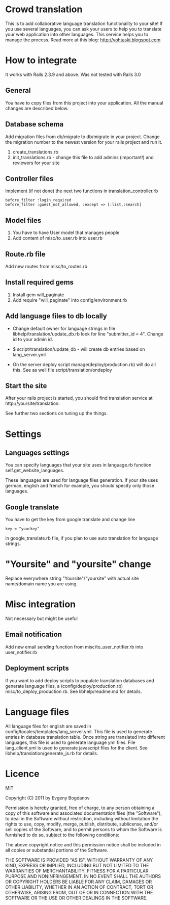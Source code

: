 Crowd translation
=================
This is to add collaborative language translation functionality to your site!
If you use several languages, you can ask your users to help you to translate
your web application into other languages. This service helps you to manage the
process. Read more at this blog: http://vohtaski.blogspot.com

How to integrate
===============
It works with Rails 2.3.9 and above. Was not tested with Rails 3.0

General
-------
You have to copy files from this project into your application.
All the manual changes are described below.

Database schema
---------
Add migration files from db/migrate to db/migrate in your project. 
Change the migration number to the newest version for your rails project and run it.

1. create_translations.rb
2. init_translations.rb - change this file to add admins (important!) and reviewers for your site

Controller files
-------------------------
Implement (if not done) the next two functions in translation_controller.rb

    before_filter :login_required
    before_filter :guest_not_allowed, :except => [:list,:search]

Model files
------
1. You have to have User model that manages people
2. Add content of misc/to_user.rb into user.rb

Route.rb file
------
Add new routes from misc/to_routes.rb

Install required gems
---------------------
1. Install gem will_paginate
2. Add require "will_paginate" into config/environment.rb 

Add language files to db locally
--------------------------------
* Change default owner for language strings in file libhelp/translation/update_db.rb
look for line "submitter_id = 4". Change id to your admin id.

* $ script/translation/update\_db - will create db entries based on lang\_server.yml

* On the server deploy script manage(deploy/production.rb) will do all this.
See as well file script/translation/ondeploy


Start the site
--------
After your rails project is started,
you should find translation service at http://yoursite/translation.

See further two sections on tuning up the things.

Settings
========
Languages settings
------------------
You can specify languages that your site uses
in language.rb function self.get\_website\_languages.

These languages are used for language files generation.
If your site uses german, english and french for example, you should specify
only those languages.

Google translate
----------------
You have to get the key from google translate and change line

    key = "yourkey" 
    
in google_translate.rb file, if you plan to use auto translation
for language strings.

"Yoursite" and "yoursite" change
===============
Replace everywhere string "Yoursite"/"yoursite" with actual site name/domain name you are using.


Misc integration
================
Not necessary but might be useful

Email notification
------------------
Add new email sending function from misc/to\_user\_notifier.rb into user\_notifier.rb

Deployment scripts
--------------
If you want to add deploy scripts to populate translation databases
and generate language files, a (config/deploy/production.rb)
misc/to\_deploy\_production.rb. See libhelp/readme.md for details.

Language files
==============
All language files for english are saved in config/locales/templates/lang\_server.yml.
This file is used to generate entries in database translation table. Once
string are translated into different languages, this file is used to generate
language yml files. File lang\_client.yml is used to generate javascript files
for the client. See libhelp/translation/generate\_js.rb for details.

Licence
=======
MIT

Copyright (C) 2011 by Evgeny Bogdanov

Permission is hereby granted, free of charge, to any person obtaining a copy
of this software and associated documentation files (the "Software"), to deal
in the Software without restriction, including without limitation the rights
to use, copy, modify, merge, publish, distribute, sublicense, and/or sell
copies of the Software, and to permit persons to whom the Software is
furnished to do so, subject to the following conditions:

The above copyright notice and this permission notice shall be included in
all copies or substantial portions of the Software.

THE SOFTWARE IS PROVIDED "AS IS", WITHOUT WARRANTY OF ANY KIND, EXPRESS OR
IMPLIED, INCLUDING BUT NOT LIMITED TO THE WARRANTIES OF MERCHANTABILITY,
FITNESS FOR A PARTICULAR PURPOSE AND NONINFRINGEMENT. IN NO EVENT SHALL THE
AUTHORS OR COPYRIGHT HOLDERS BE LIABLE FOR ANY CLAIM, DAMAGES OR OTHER
LIABILITY, WHETHER IN AN ACTION OF CONTRACT, TORT OR OTHERWISE, ARISING FROM,
OUT OF OR IN CONNECTION WITH THE SOFTWARE OR THE USE OR OTHER DEALINGS IN
THE SOFTWARE.

